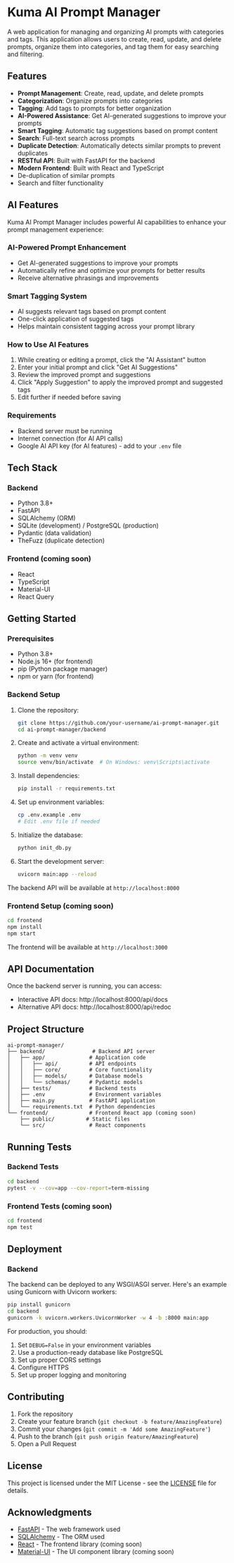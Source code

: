 # Kuma AI Prompt Manager

A web application for managing and organizing AI prompts with categories and tags. This application allows users to create, read, update, and delete prompts, organize them into categories, and tag them for easy searching and filtering.

## Features

- **Prompt Management**: Create, read, update, and delete prompts
- **Categorization**: Organize prompts into categories
- **Tagging**: Add tags to prompts for better organization
- **AI-Powered Assistance**: Get AI-generated suggestions to improve your prompts
- **Smart Tagging**: Automatic tag suggestions based on prompt content
- **Search**: Full-text search across prompts
- **Duplicate Detection**: Automatically detects similar prompts to prevent duplicates
- **RESTful API**: Built with FastAPI for the backend
- **Modern Frontend**: Built with React and TypeScript
- De-duplication of similar prompts
- Search and filter functionality

## AI Features

Kuma AI Prompt Manager includes powerful AI capabilities to enhance your prompt management experience:

### AI-Powered Prompt Enhancement
- Get AI-generated suggestions to improve your prompts
- Automatically refine and optimize your prompts for better results
- Receive alternative phrasings and improvements

### Smart Tagging System
- AI suggests relevant tags based on prompt content
- One-click application of suggested tags
- Helps maintain consistent tagging across your prompt library

### How to Use AI Features
1. While creating or editing a prompt, click the "AI Assistant" button
2. Enter your initial prompt and click "Get AI Suggestions"
3. Review the improved prompt and suggestions
4. Click "Apply Suggestion" to apply the improved prompt and suggested tags
5. Edit further if needed before saving

### Requirements
- Backend server must be running
- Internet connection (for AI API calls)
- Google AI API key (for AI features) - add to your `.env` file

## Tech Stack

### Backend
- Python 3.8+
- FastAPI
- SQLAlchemy (ORM)
- SQLite (development) / PostgreSQL (production)
- Pydantic (data validation)
- TheFuzz (duplicate detection)

### Frontend (coming soon)
- React
- TypeScript
- Material-UI
- React Query

## Getting Started

### Prerequisites

- Python 3.8+
- Node.js 16+ (for frontend)
- pip (Python package manager)
- npm or yarn (for frontend)

### Backend Setup

1. Clone the repository:
   ```bash
   git clone https://github.com/your-username/ai-prompt-manager.git
   cd ai-prompt-manager/backend
   ```

2. Create and activate a virtual environment:
   ```bash
   python -m venv venv
   source venv/bin/activate  # On Windows: venv\Scripts\activate
   ```

3. Install dependencies:
   ```bash
   pip install -r requirements.txt
   ```

4. Set up environment variables:
   ```bash
   cp .env.example .env
   # Edit .env file if needed
   ```

5. Initialize the database:
   ```bash
   python init_db.py
   ```

6. Start the development server:
   ```bash
   uvicorn main:app --reload
   ```

The backend API will be available at `http://localhost:8000`

### Frontend Setup (coming soon)

```bash
cd frontend
npm install
npm start
```

The frontend will be available at `http://localhost:3000`

## API Documentation

Once the backend server is running, you can access:

- Interactive API docs: http://localhost:8000/api/docs
- Alternative API docs: http://localhost:8000/api/redoc

## Project Structure

```
ai-prompt-manager/
├── backend/               # Backend API server
│   ├── app/              # Application code
│   │   ├── api/          # API endpoints
│   │   ├── core/         # Core functionality
│   │   ├── models/       # Database models
│   │   └── schemas/      # Pydantic models
│   ├── tests/            # Backend tests
│   ├── .env              # Environment variables
│   ├── main.py           # FastAPI application
│   └── requirements.txt  # Python dependencies
└── frontend/             # Frontend React app (coming soon)
    ├── public/          # Static files
    └── src/              # React components
```

## Running Tests

### Backend Tests

```bash
cd backend
pytest -v --cov=app --cov-report=term-missing
```

### Frontend Tests (coming soon)

```bash
cd frontend
npm test
```

## Deployment

### Backend

The backend can be deployed to any WSGI/ASGI server. Here's an example using Gunicorn with Uvicorn workers:

```bash
pip install gunicorn
cd backend
gunicorn -k uvicorn.workers.UvicornWorker -w 4 -b :8000 main:app
```

For production, you should:
1. Set `DEBUG=False` in your environment variables
2. Use a production-ready database like PostgreSQL
3. Set up proper CORS settings
4. Configure HTTPS
5. Set up proper logging and monitoring

## Contributing

1. Fork the repository
2. Create your feature branch (`git checkout -b feature/AmazingFeature`)
3. Commit your changes (`git commit -m 'Add some AmazingFeature'`)
4. Push to the branch (`git push origin feature/AmazingFeature`)
5. Open a Pull Request

## License

This project is licensed under the MIT License - see the [LICENSE](LICENSE) file for details.

## Acknowledgments

- [FastAPI](https://fastapi.tiangolo.com/) - The web framework used
- [SQLAlchemy](https://www.sqlalchemy.org/) - The ORM used
- [React](https://reactjs.org/) - The frontend library (coming soon)
- [Material-UI](https://material-ui.com/) - The UI component library (coming soon)
